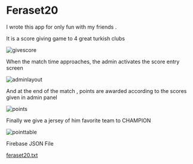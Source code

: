 # Feraset20
I wrote this app for only fun with my friends . 

It is a score giving game to 4 great turkish clubs

![givescore](https://user-images.githubusercontent.com/36486345/69847574-90a7f500-1288-11ea-886f-8988edeaaa07.png)

When the match time approaches, the admin activates the score entry screen

![adminlayout](https://user-images.githubusercontent.com/36486345/69847810-42472600-1289-11ea-98fa-69f8c46f63f4.png)

And at the end of the match , points are awarded according to the scores given in admin panel 

![points](https://user-images.githubusercontent.com/36486345/69848478-42e0bc00-128b-11ea-9775-af1aa4d47d0f.png)

Finally we give a jersey of him favorite team to CHAMPION

![pointtable](https://user-images.githubusercontent.com/36486345/69848580-83d8d080-128b-11ea-8da6-da08a7c97305.png)

Firebase JSON File

[feraset20.txt](https://github.com/Superpace/feraset20/files/3904009/feraset20.txt)
